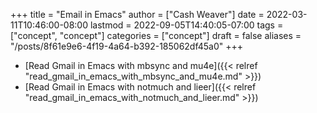 +++
title = "Email in Emacs"
author = ["Cash Weaver"]
date = 2022-03-11T10:46:00-08:00
lastmod = 2022-09-05T14:40:05-07:00
tags = ["concept", "concept"]
categories = ["concept"]
draft = false
aliases = "/posts/8f61e9e6-4f19-4a64-b392-185062df45a0"
+++

-   [Read Gmail in Emacs with mbsync and mu4e]({{< relref "read_gmail_in_emacs_with_mbsync_and_mu4e.md" >}})
-   [Read Gmail in Emacs with notmuch and lieer]({{< relref "read_gmail_in_emacs_with_notmuch_and_lieer.md" >}})
